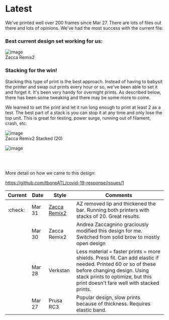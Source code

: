 
# Latest 

We've printed well over 200 frames since Mar 27.  There are lots of files out there and lots of opinions.  We've had the most success with the current file:

### Best current design set working for us:


![image](https://user-images.githubusercontent.com/28732130/78116863-e75a4280-73d2-11ea-848a-93107e8e9b72.png)  
Zacca Remix2

### Stacking for the win!
Stacking this type of print is the best approach.  Instead of having to babysit the printer and swap out prints every hour or so, we've been able to set it and forget it.  It's been very handy for overnight prints.  As described below, there has been some tweaking and there may be some more to come.

We learned to set the print and let it run long enough to print at least 2 as a test.  The best part of a stack is you can stop it at any time and only lose the top unit.  This is great for testing, power surge, running out of filament, crash, etc.

![image](https://user-images.githubusercontent.com/28732130/78116743-bf6adf00-73d2-11ea-9280-23b463c30c69.png)  
Zacca Remix2 Stacked (20)

![image](https://user-images.githubusercontent.com/28732130/78118087-7a47ac80-73d4-11ea-9f06-c4a6c5b1866f.png)


<br /><br />

More detail on how we came to this design:

https://github.com/tboneATL/covid-19-response/issues/1

|Current   |Date   |Style  | Comments  |
|---  |---|---|---|
| :check:  |Mar 31   | [Zacca Remix2]()  | AZ removed lip and thickened the bar.  Running both printers with stacks of 20.  Great results.  |
|   |Mar 30   | Zacca Remix2  | Andrea Zaccagnino graciously modified this design for me.  Switched from solid brow to mostly open design  |
|   |Mar 28   | Verkstan  | Less material = faster prints = more shields. Press fit.  Can add elastic if needed.  Printed 60 or so of these before changing design. Using stack prints to optimize, but this print doesn't fare well with stacked prints. |
|   |Mar 27   | Prusa RC3   | Popular design, slow prints because of thickness.  Requires elastic band.   |